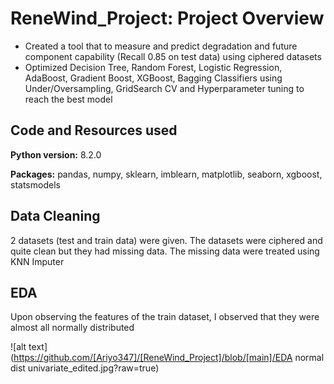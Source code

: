 # ReneWind_Project: Project Overview
* Created a tool that to measure and predict degradation and future component capability (Recall 0.85 on test data) using ciphered datasets
* Optimized Decision Tree, Random Forest, Logistic Regression, AdaBoost, Gradient Boost, XGBoost, Bagging Classifiers using Under/Oversampling, GridSearch CV and Hyperparameter tuning to reach the best model
## Code and Resources used
**Python version:** 8.2.0

**Packages:** pandas, numpy, sklearn, imblearn, matplotlib, seaborn, xgboost, statsmodels
## Data Cleaning
2 datasets (test and train data) were given. The datasets were ciphered and quite clean but they had missing data. The missing data were treated using KNN Imputer
## EDA
Upon observing the features of the train dataset, I observed that they were almost all normally distributed

![alt text](https://github.com/[Ariyo347]/[ReneWind_Project]/blob/[main]/EDA normal dist univariate_edited.jpg?raw=true)
